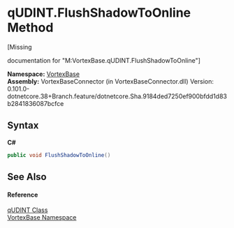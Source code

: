 # qUDINT.FlushShadowToOnline Method 
 

\[Missing <summary> documentation for "M:VortexBase.qUDINT.FlushShadowToOnline"\]

**Namespace:**&nbsp;<a href="N_VortexBase.md">VortexBase</a><br />**Assembly:**&nbsp;VortexBaseConnector (in VortexBaseConnector.dll) Version: 0.101.0-dotnetcore.38+Branch.feature/dotnetcore.Sha.9184ded7250ef900bfdd1d83b2841836087bcfce

## Syntax

**C#**<br />
``` C#
public void FlushShadowToOnline()
```


## See Also


#### Reference
<a href="T_VortexBase_qUDINT.md">qUDINT Class</a><br /><a href="N_VortexBase.md">VortexBase Namespace</a><br />